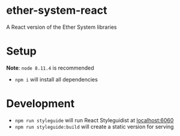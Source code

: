 # ether-system-react
A React version of the Ether System libraries

# Setup
**Note**: `node 8.11.4` is recommended

* `npm i` will install all dependencies

# Development

* `npm run styleguide` will run React Styleguidist at [localhost:6060](http://localhost:6060)
* `npm run styleguide:build` will create a static version for serving
